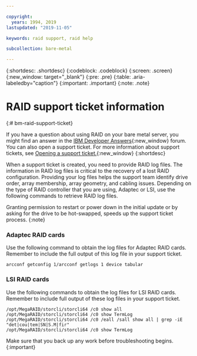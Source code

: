 ```yaml
---

copyright:
  years: 1994, 2019
lastupdated: "2019-11-05"

keywords: raid support, raid help

subcollection: bare-metal

---
```


{:shortdesc: .shortdesc}
{:codeblock: .codeblock}
{:screen: .screen}
{:new_window: target="_blank"}
{:pre: .pre}
{:table: .aria-labeledby="caption"}
{:important: .important}
{:note: .note}

# RAID support ticket information
{:# bm-raid-support-ticket}

If you have a question about using RAID on your bare metal server, you might find an answer in the [IBM Developer Answers](https://developer.ibm.com/answers/topics/ibm-cloud/){:new_window} forum.
You can also open a support ticket. For more information about support tickets, see [Opening a support ticket.](https://cloud.ibm.com/docs/get-support?topic=get-support-getting-customer-support#open-ticket){:new_window}
{:shortdesc}

When a support ticket is created, you need to provide RAID log files. The information in RAID log files is critical to the recovery of a lost RAID configuration. Providing your log files helps the support team identify drive order, array membership, array geometry, and cabling issues. Depending on the type of RAID controller that you are using, Adaptec or LSI, use the following commands to retrieve RAID log files.

Granting permission to restart or power down in the initial update or by asking for the drive to be hot-swapped, speeds up the support ticket process.
{:note}
 
 
### Adaptec RAID cards
 
Use the following command to obtain the log files for Adaptec RAID cards. Remember to include the full output of this log file in your support ticket.

```
arcconf getconfig 1/arcconf getlogs 1 device tabular
```
  
  
### LSI RAID cards

Use the following commands to obtain the log files for LSI RAID cards. Remember to include full output of these log files in your support ticket.

```
/opt/MegaRAID/storcli/storcli64 /c0 show all
/opt/MegaRAID/storcli/storcli64 /c0 show TermLog
/opt/MegaRAID/storcli/storcli64 /c0 /eall /sall show all | grep -iE "det|cou|tem|SN|S.M|fir"
/opt/MegaRAID/storcli/storcli64 /c0 show TermLog
```
 
Make sure that you back up any work before troubleshooting begins.
{:important}
